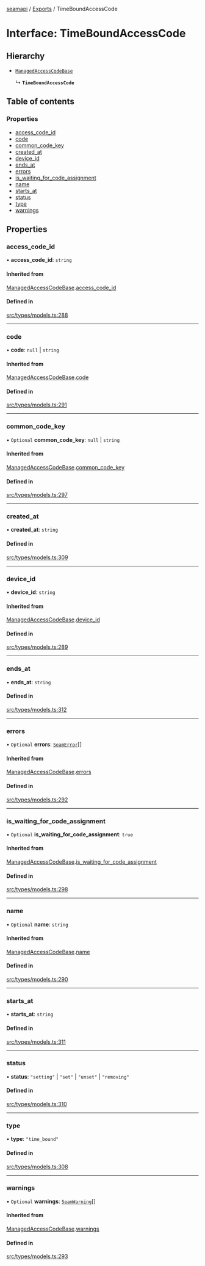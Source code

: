 [seamapi](../README.md) / [Exports](../modules.md) / TimeBoundAccessCode

# Interface: TimeBoundAccessCode

## Hierarchy

- [`ManagedAccessCodeBase`](ManagedAccessCodeBase.md)

  ↳ **`TimeBoundAccessCode`**

## Table of contents

### Properties

- [access\_code\_id](TimeBoundAccessCode.md#access_code_id)
- [code](TimeBoundAccessCode.md#code)
- [common\_code\_key](TimeBoundAccessCode.md#common_code_key)
- [created\_at](TimeBoundAccessCode.md#created_at)
- [device\_id](TimeBoundAccessCode.md#device_id)
- [ends\_at](TimeBoundAccessCode.md#ends_at)
- [errors](TimeBoundAccessCode.md#errors)
- [is\_waiting\_for\_code\_assignment](TimeBoundAccessCode.md#is_waiting_for_code_assignment)
- [name](TimeBoundAccessCode.md#name)
- [starts\_at](TimeBoundAccessCode.md#starts_at)
- [status](TimeBoundAccessCode.md#status)
- [type](TimeBoundAccessCode.md#type)
- [warnings](TimeBoundAccessCode.md#warnings)

## Properties

### access\_code\_id

• **access\_code\_id**: `string`

#### Inherited from

[ManagedAccessCodeBase](ManagedAccessCodeBase.md).[access_code_id](ManagedAccessCodeBase.md#access_code_id)

#### Defined in

[src/types/models.ts:288](https://github.com/seamapi/javascript/blob/main/src/types/models.ts#L288)

___

### code

• **code**: ``null`` \| `string`

#### Inherited from

[ManagedAccessCodeBase](ManagedAccessCodeBase.md).[code](ManagedAccessCodeBase.md#code)

#### Defined in

[src/types/models.ts:291](https://github.com/seamapi/javascript/blob/main/src/types/models.ts#L291)

___

### common\_code\_key

• `Optional` **common\_code\_key**: ``null`` \| `string`

#### Inherited from

[ManagedAccessCodeBase](ManagedAccessCodeBase.md).[common_code_key](ManagedAccessCodeBase.md#common_code_key)

#### Defined in

[src/types/models.ts:297](https://github.com/seamapi/javascript/blob/main/src/types/models.ts#L297)

___

### created\_at

• **created\_at**: `string`

#### Defined in

[src/types/models.ts:309](https://github.com/seamapi/javascript/blob/main/src/types/models.ts#L309)

___

### device\_id

• **device\_id**: `string`

#### Inherited from

[ManagedAccessCodeBase](ManagedAccessCodeBase.md).[device_id](ManagedAccessCodeBase.md#device_id)

#### Defined in

[src/types/models.ts:289](https://github.com/seamapi/javascript/blob/main/src/types/models.ts#L289)

___

### ends\_at

• **ends\_at**: `string`

#### Defined in

[src/types/models.ts:312](https://github.com/seamapi/javascript/blob/main/src/types/models.ts#L312)

___

### errors

• `Optional` **errors**: [`SeamError`](SeamError.md)[]

#### Inherited from

[ManagedAccessCodeBase](ManagedAccessCodeBase.md).[errors](ManagedAccessCodeBase.md#errors)

#### Defined in

[src/types/models.ts:292](https://github.com/seamapi/javascript/blob/main/src/types/models.ts#L292)

___

### is\_waiting\_for\_code\_assignment

• `Optional` **is\_waiting\_for\_code\_assignment**: ``true``

#### Inherited from

[ManagedAccessCodeBase](ManagedAccessCodeBase.md).[is_waiting_for_code_assignment](ManagedAccessCodeBase.md#is_waiting_for_code_assignment)

#### Defined in

[src/types/models.ts:298](https://github.com/seamapi/javascript/blob/main/src/types/models.ts#L298)

___

### name

• `Optional` **name**: `string`

#### Inherited from

[ManagedAccessCodeBase](ManagedAccessCodeBase.md).[name](ManagedAccessCodeBase.md#name)

#### Defined in

[src/types/models.ts:290](https://github.com/seamapi/javascript/blob/main/src/types/models.ts#L290)

___

### starts\_at

• **starts\_at**: `string`

#### Defined in

[src/types/models.ts:311](https://github.com/seamapi/javascript/blob/main/src/types/models.ts#L311)

___

### status

• **status**: ``"setting"`` \| ``"set"`` \| ``"unset"`` \| ``"removing"``

#### Defined in

[src/types/models.ts:310](https://github.com/seamapi/javascript/blob/main/src/types/models.ts#L310)

___

### type

• **type**: ``"time_bound"``

#### Defined in

[src/types/models.ts:308](https://github.com/seamapi/javascript/blob/main/src/types/models.ts#L308)

___

### warnings

• `Optional` **warnings**: [`SeamWarning`](SeamWarning.md)[]

#### Inherited from

[ManagedAccessCodeBase](ManagedAccessCodeBase.md).[warnings](ManagedAccessCodeBase.md#warnings)

#### Defined in

[src/types/models.ts:293](https://github.com/seamapi/javascript/blob/main/src/types/models.ts#L293)
